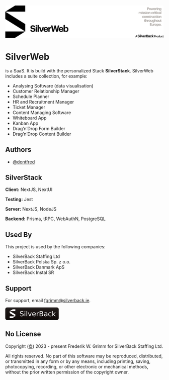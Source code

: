 ![SilverWeb by SilverBack](./README/SilverWebBanner.svg)


# SilverWeb

is a SaaS. It is build with the personalized Stack **SilverStack**. SilverWeb includes a suite collection, for example: 

- Analysing Software (data visualisation)
- Customer Relationship Manager
- Schedule Planner 
- HR and Recruitment Manager
- Ticket Manager
- Content Managing Software 
⠀
- Whiteboard App
- Kanban App
- Drag’n’Drop Form Builder
- Drag’n’Drop Content Builder

## Authors

- [@dontfred](https://www.github.com/dontfred)


## SilverStack

**Client:** NextJS, NextUI

**Testing:** Jest

**Server:** NextJS, NodeJS

**Backend:** Prisma, tRPC, WebAuthN, PostgreSQL


## Used By

This project is used by the following companies:

- SilverBack Staffing Ltd
- SilverBack Polska Sp. z o.o.
- SilverBack Danmark ApS
- SilverBack Instal SR

## Support

For support, email fgrimm@silverback.ie.

[![SilverBack](./README/SilverBackIcon.svg)](https://silverback.ie/)

## No License

Copyright ([©](https://www.ipoi.gov.ie/en/types-of-ip/copyright1/understanding-copyright/the-copyright-notice-and-symbol-%C2%A9/)) 2023 - present Frederik W. Grimm for SilverBack Staffing Ltd.

All rights reserved. No part of this software may be reproduced, distributed, or transmitted in any form or by any means, including printing, saving, photocopying, recording, or other electronic or mechanical methods, without the prior written permission of the copyright owner.

